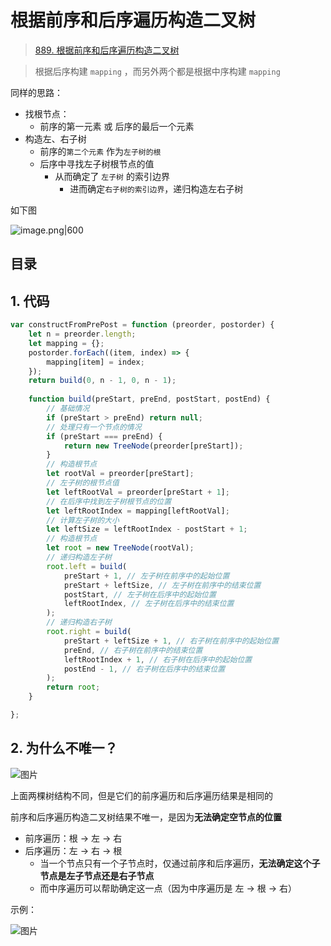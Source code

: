 
# 根据前序和后序遍历构造二叉树


>  [889. 根据前序和后序遍历构造二叉树](https://leetcode.cn/problems/construct-binary-tree-from-preorder-and-postorder-traversal/)


> 根据后序构建 `mapping` ，而另外两个都是根据中序构建 `mapping`

同样的思路：
- 找根节点：
	- 前序的第一元素 或 后序的最后一个元素
- 构造左、右子树
	- 前序的`第二个元素` 作为`左子树的根`
	- 后序中寻找左子树根节点的值
		- 从而确定了 `左子树` 的索引边界
			- 进而确定`右子树的索引边界`，递归构造左右子树

如下图

![image.png|600](https://832-1310531898.cos.ap-beijing.myqcloud.com/01e1fa67cf594a1cd4df1550dbce3929.png)


## 目录
<!-- toc -->
 ## 1. 代码  

```javascript
var constructFromPrePost = function (preorder, postorder) {
    let n = preorder.length;
    let mapping = {};
    postorder.forEach((item, index) => {
        mapping[item] = index;
    });
    return build(0, n - 1, 0, n - 1);
    
    function build(preStart, preEnd, postStart, postEnd) {
        // 基础情况
        if (preStart > preEnd) return null;
        // 处理只有一个节点的情况
        if (preStart === preEnd) {
            return new TreeNode(preorder[preStart]);
        }
        // 构造根节点
        let rootVal = preorder[preStart];
        // 左子树的根节点值
        let leftRootVal = preorder[preStart + 1];
        // 在后序中找到左子树根节点的位置
        let leftRootIndex = mapping[leftRootVal];
        // 计算左子树的大小
        let leftSize = leftRootIndex - postStart + 1;
        // 构造根节点
        let root = new TreeNode(rootVal);
        // 递归构造左子树
        root.left = build(
            preStart + 1, // 左子树在前序中的起始位置
            preStart + leftSize, // 左子树在前序中的结束位置
            postStart, // 左子树在后序中的起始位置
            leftRootIndex, // 左子树在后序中的结束位置
        );
        // 递归构造右子树
        root.right = build(
            preStart + leftSize + 1, // 右子树在前序中的起始位置
            preEnd, // 右子树在前序中的结束位置
            leftRootIndex + 1, // 右子树在后序中的起始位置
            postEnd - 1, // 右子树在后序中的结束位置
        );
        return root;
    }

};

```

## 2. 为什么不唯一？

![图片](https://832-1310531898.cos.ap-beijing.myqcloud.com/999.%20Obsidian@832/files/20250119-1.png)

上面两棵树结构不同，但是它们的前序遍历和后序遍历结果是相同的

前序和后序遍历构造二叉树结果不唯一，是因为**无法确定空节点的位置**
- 前序遍历：根 -> 左 -> 右
- 后序遍历：左 -> 右 -> 根
	- 当一个节点只有一个子节点时，仅通过前序和后序遍历，**无法确定这个子节点是左子节点还是右子节点**
	- 而中序遍历可以帮助确定这一点（因为中序遍历是 左 -> 根 -> 右）

示例：

![图片](https://832-1310531898.cos.ap-beijing.myqcloud.com/999.%20Obsidian@832/files/20250119-3.png)